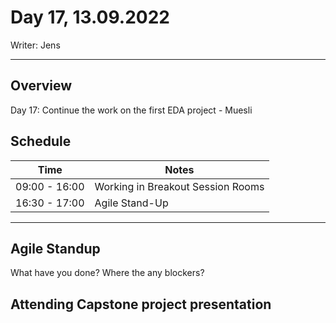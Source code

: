 # Day 17, 13.09.2022

Writer: Jens

---
## __Overview__
Day 17: Continue the work on the first EDA project - Muesli

## __Schedule__ 
|Time|Notes|
|---|---|
|09:00 - 16:00|Working in Breakout Session Rooms|
|16:30 - 17:00|Agile Stand-Up|

---
## Agile Standup

What have you done?
Where the any blockers?

## Attending Capstone project presentation
